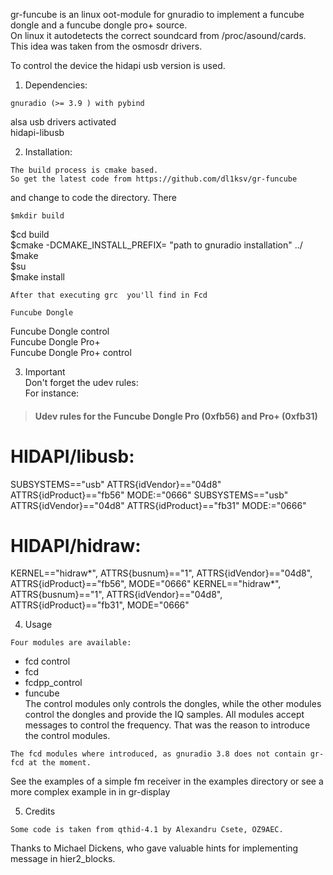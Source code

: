 gr-funcube is an linux oot-module for gnuradio to implement a funcube dongle and a funcube dongle pro+ source.  
On linux it autodetects the correct soundcard from /proc/asound/cards.  
This idea was taken from the osmosdr drivers.

To control the device the hidapi usb version is used.


1.   Dependencies:  

    gnuradio (>= 3.9 ) with pybind  
alsa usb drivers activated  
hidapi-libusb  

2.   Installation:  
  
    The build process is cmake based.  
    So get the latest code from https://github.com/dl1ksv/gr-funcube  
and change to code the directory. There   

    $mkdir build  
$cd build  
$cmake -DCMAKE_INSTALL_PREFIX= "path to gnuradio installation" ../  
$make  
$su  
$make install  
    
    After that executing grc  you'll find in Fcd  

    Funcube Dongle   
Funcube Dongle control  
Funcube Dongle Pro+  
Funcube Dongle Pro+ control

3.   Important  
Don't forget the udev rules:  
For instance:  

  > #### Udev rules for the Funcube Dongle Pro (0xfb56) and Pro+ (0xfb31)
  # HIDAPI/libusb:  
  SUBSYSTEMS=="usb" ATTRS{idVendor}=="04d8" ATTRS{idProduct}=="fb56" MODE:="0666"
  SUBSYSTEMS=="usb" ATTRS{idVendor}=="04d8" ATTRS{idProduct}=="fb31" MODE:="0666"  
  # HIDAPI/hidraw:  
  KERNEL=="hidraw*", ATTRS{busnum}=="1", ATTRS{idVendor}=="04d8", ATTRS{idProduct}=="fb56", MODE="0666"
  KERNEL=="hidraw*", ATTRS{busnum}=="1", ATTRS{idVendor}=="04d8", ATTRS{idProduct}=="fb31", MODE="0666"

4.    Usage  

    Four modules are available:  
   - fcd control  
   - fcd  
   - fcdpp_control  
   - funcube  
   The control modules only controls the dongles, while the other modules control the dongles and provide the IQ samples.
All modules accept messages to control the frequency. That was the reason to introduce the control modules.

    The fcd modules where introduced, as gnuradio 3.8 does not contain gr-fcd at the moment.  
See the examples of a simple fm receiver in the examples directory or see a more complex example in in gr-display


5.    Credits  

    Some code is taken from qthid-4.1 by Alexandru Csete, OZ9AEC.  

Thanks to Michael Dickens, who gave valuable hints for implementing message in hier2_blocks.
